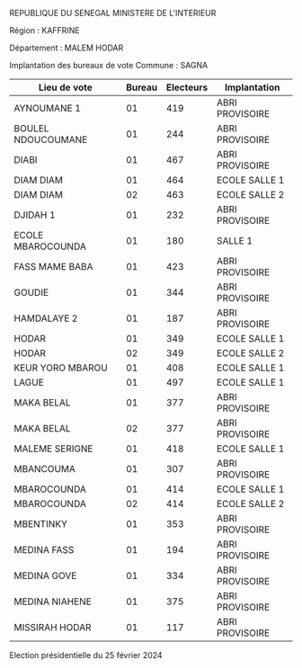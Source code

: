 REPUBLIQUE DU SENEGAL MINISTERE DE L'INTERIEUR

Région : KAFFRINE

Département : MALEM HODAR

Implantation des bureaux de vote Commune : SAGNA

| Lieu de vote | Bureau | Electeurs | Implantation |
| - | - | - | - |
| AYNOUMANE 1 | 01 | 419 | ABRI PROVISOIRE |
| BOULEL NDOUCOUMANE | 01 | 244 | ABRI PROVISOIRE |
| DIABI | 01 | 467 | ABRI PROVISOIRE |
| DIAM DIAM | 01 | 464 | ECOLE SALLE 1 |
| DIAM DIAM | 02 | 463 | ECOLE SALLE 2 |
| DJIDAH 1 | 01 | 232 | ABRI PROVISOIRE |
| ECOLE MBAROCOUNDA | 01 | 180 | SALLE 1 |
| FASS MAME BABA | 01 | 423 | ABRI PROVISOIRE |
| GOUDIE | 01 | 344 | ABRI PROVISOIRE |
| HAMDALAYE 2 | 01 | 187 | ABRI PROVISOIRE |
| HODAR | 01 | 349 | ECOLE SALLE 1 |
| HODAR | 02 | 349 | ECOLE SALLE 2 |
| KEUR YORO MBAROU | 01 | 408 | ECOLE SALLE 1 |
| LAGUE | 01 | 497 | ECOLE SALLE 1 |
| MAKA BELAL | 01 | 377 | ABRI PROVISOIRE |
| MAKA BELAL | 02 | 377 | ABRI PROVISOIRE |
| MALEME SERIGNE | 01 | 418 | ECOLE SALLE 1 |
| MBANCOUMA | 01 | 307 | ABRI PROVISOIRE |
| MBAROCOUNDA | 01 | 414 | ECOLE SALLE 1 |
| MBAROCOUNDA | 02 | 414 | ECOLE SALLE 2 |
| MBENTINKY | 01 | 353 | ABRI PROVISOIRE |
| MEDINA FASS | 01 | 194 | ABRI PROVISOIRE |
| MEDINA GOVE | 01 | 334 | ABRI PROVISOIRE |
| MEDINA NIAHENE | 01 | 375 | ABRI PROVISOIRE |
| MISSIRAH HODAR | 01 | 117 | ABRI PROVISOIRE |

<!-- PageNumber="7/8" -->

Election présidentielle du 25 février 2024
